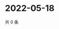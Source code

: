 # 2022-05-18

共 0 条

<!-- BEGIN WEIBO -->
<!-- 最后更新时间 Wed May 18 2022 06:14:24 GMT+0800 (China Standard Time) -->

<!-- END WEIBO -->
